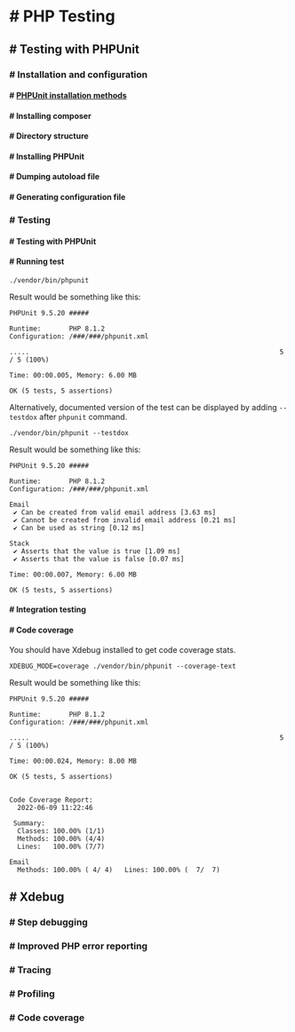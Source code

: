 # # PHP Testing

## # Testing with PHPUnit

### # Installation and configuration

#### # [PHPUnit installation methods](docs/phpunit-configuration.md#-phpunit-installation-methods)

#### # Installing composer

#### # Directory structure

#### # Installing PHPUnit

#### # Dumping autoload file

#### # Generating configuration file

### # Testing

#### # Testing with PHPUnit

#### # Running test
```console
./vendor/bin/phpunit
```

Result would be something like this:
```console
PHPUnit 9.5.20 #####

Runtime:       PHP 8.1.2
Configuration: /###/###/phpunit.xml

.....                                                               5 / 5 (100%)

Time: 00:00.005, Memory: 6.00 MB

OK (5 tests, 5 assertions)
```

Alternatively, documented version of the test can be displayed by adding `--testdox` after `phpunit` command.
```console
./vendor/bin/phpunit --testdox
```

Result would be something like this:
```console
PHPUnit 9.5.20 #####

Runtime:       PHP 8.1.2
Configuration: /###/###/phpunit.xml

Email
 ✔ Can be created from valid email address [3.63 ms]
 ✔ Cannot be created from invalid email address [0.21 ms]
 ✔ Can be used as string [0.12 ms]

Stack
 ✔ Asserts that the value is true [1.09 ms]
 ✔ Asserts that the value is false [0.07 ms]

Time: 00:00.007, Memory: 6.00 MB

OK (5 tests, 5 assertions)
```

#### # Integration testing
#### # Code coverage
You should have Xdebug installed to get code coverage stats.

```console
XDEBUG_MODE=coverage ./vendor/bin/phpunit --coverage-text
```

Result would be something like this:
```console
PHPUnit 9.5.20 #####

Runtime:       PHP 8.1.2
Configuration: /###/###/phpunit.xml

.....                                                               5 / 5 (100%)

Time: 00:00.024, Memory: 8.00 MB

OK (5 tests, 5 assertions)


Code Coverage Report:   
  2022-06-09 11:22:46   
                        
 Summary:               
  Classes: 100.00% (1/1)
  Methods: 100.00% (4/4)
  Lines:   100.00% (7/7)

Email
  Methods: 100.00% ( 4/ 4)   Lines: 100.00% (  7/  7)
```

## # Xdebug

### # Step debugging
### # Improved PHP error reporting
### # Tracing
### # Profiling
### # Code coverage